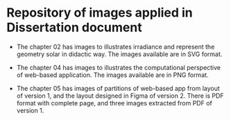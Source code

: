 # Repository of images applied in Dissertation document

- The chapter 02 has images to illustrates irradiance and represent the geometry solar in didactic way. The images available are in SVG format. 

- The chapter 04 has images to illustrates the computational perspective of web-based application. The images available are in PNG format. 

- The chapter 05 has images of partitions of web-based app from layout of version 1, and the layout designed in Figma of version 2. There is PDF format with complete page, and three images extracted from PDF of version 1.  